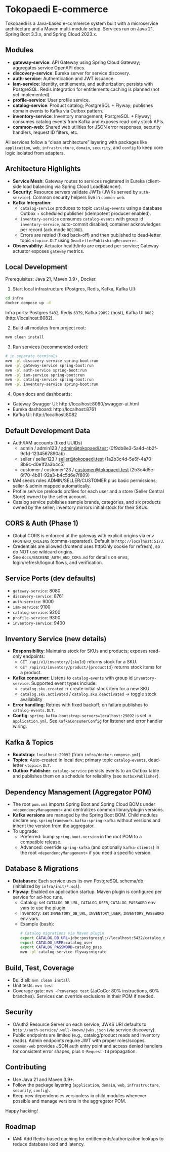 # Tokopaedi E-commerce

Tokopaedi is a Java-based e-commerce system built with a microservice architecture and a Maven multi-module setup. Services run on Java 21, Spring Boot 3.3.x, and Spring Cloud 2023.x.

## Modules
- **gateway-service**: API Gateway using Spring Cloud Gateway; aggregates service OpenAPI docs.
- **discovery-service**: Eureka server for service discovery.
- **auth-service**: Authentication and JWT issuance.
- **iam-service**: Identity, entitlements, and authorization; persists with PostgreSQL. Redis integration for entitlements caching is planned (not yet implemented).
- **profile-service**: User profile service.
- **catalog-service**: Product catalog; PostgreSQL + Flyway; publishes domain events to Kafka via Outbox pattern.
- **inventory-service**: Inventory management; PostgreSQL + Flyway; consumes catalog events from Kafka and exposes read-only stock APIs.
- **common-web**: Shared web utilities for JSON error responses, security handlers, request ID filters, etc.

All services follow a “clean architecture” layering with packages like `application`, `web`, `infrastructure`, `domain`, `security`, and `config` to keep core logic isolated from adapters.

## Architecture Highlights
- **Service Mesh**: Gateway routes to services registered in Eureka (client-side load balancing via Spring Cloud LoadBalancer).
- **Security**: Resource servers validate JWTs (JWKs served by `auth-service`). Common security helpers live in `common-web`.
- **Kafka Integration**:
  - `catalog-service` produces to topic `catalog-events` using a database Outbox + scheduled publisher (idempotent producer enabled).
  - `inventory-service` consumes `catalog-events` with group id `inventory-service`, auto-commit disabled; container acknowledges per record (ack mode `RECORD`).
  - Errors are retried (fixed back-off) and then published to dead-letter topic `<topic>.DLT` using `DeadLetterPublishingRecoverer`.
- **Observability**: Actuator health/info are exposed per service; Gateway actuator exposes `gateway` metrics.

## Local Development
Prerequisites: Java 21, Maven 3.9+, Docker.

1) Start local infrastructure (Postgres, Redis, Kafka, Kafka UI):
```bash
cd infra
docker compose up -d
```
Infra ports: Postgres `5432`, Redis `6379`, Kafka `29092` (host), Kafka UI `8082` (http://localhost:8082).

2) Build all modules from project root:
```bash
mvn clean install
```

3) Run services (recommended order):
```bash
# in separate terminals
mvn -pl discovery-service spring-boot:run
mvn -pl gateway-service spring-boot:run
mvn -pl auth-service spring-boot:run
mvn -pl iam-service spring-boot:run
mvn -pl catalog-service spring-boot:run
mvn -pl inventory-service spring-boot:run
```

4) Open docs and dashboards:
- Gateway Swagger UI: http://localhost:8080/swagger-ui.html
- Eureka dashboard: http://localhost:8761
- Kafka UI: http://localhost:8082

## Default Development Data
- Auth/IAM accounts (fixed UUIDs)
  - admin / admin123 / admin@tokopaedi.test (0f9db8e3-5a4d-4b2f-9c1d-1234567890ab)
  - seller / seller123 / seller@tokopaedi.test (1a2b3c4d-5e6f-4a70-8b9c-d0e1f2a3b4c5)
  - customer / customer123 / customer@tokopaedi.test (2b3c4d5e-6f70-4b81-92a3-b4c5d6e7f809)
- IAM seeds roles ADMIN/SELLER/CUSTOMER plus basic permissions; seller & admin mapped automatically.
- Profile service preloads profiles for each user and a store (Seller Central Store) owned by the seller account.
- Catalog service publishes sample brands, categories, and six products owned by the seller; inventory mirrors initial stock for their SKUs.

## CORS & Auth (Phase 1)
- Global CORS is enforced at the gateway with explicit origins via env `FRONTEND_ORIGINS` (comma-separated). Default is `http://localhost:5173`.
- Credentials are allowed (frontend uses httpOnly cookie for refresh), so do NOT use wildcard origins.
- See `docs/BACKEND_AUTH_AND_CORS.md` for details on envs, login/refresh/logout flows, and verification.

## Service Ports (dev defaults)
- `gateway-service`: 8080
- `discovery-service`: 8761
- `auth-service`: 9000
- `iam-service`: 9100
- `catalog-service`: 9200
- `profile-service`: 9300
- `inventory-service`: 9400

## Inventory Service (new details)
- **Responsibility**: Maintains stock for SKUs and products; exposes read-only endpoints:
  - `GET /api/v1/inventory/{skuId}` returns stock for a SKU.
  - `GET /api/v1/inventory/product/{productId}` returns stock items for a product.
- **Kafka consumer**: Listens to `catalog-events` with group id `inventory-service`. Supported event types include:
  - `catalog.sku.created` → create initial stock item for a new SKU
  - `catalog.sku.activated` / `catalog.sku.deactivated` → toggle stock availability
- **Error handling**: Retries with fixed backoff; on failure publishes to `catalog-events.DLT`.
- **Config**: `spring.kafka.bootstrap-servers=localhost:29092` is set in `application.yml`. See `KafkaConsumerConfig` for listener and error handler wiring.

## Kafka & Topics
- **Bootstrap**: `localhost:29092` (from `infra/docker-compose.yml`).
- **Topics**: Auto-created in local dev; primary topic `catalog-events`, dead-letter `<topic>.DLT`.
- **Outbox Publisher**: `catalog-service` persists events to an Outbox table and publishes them on a schedule for reliability (see `OutboxPublisher`).

## Dependency Management (Aggregator POM)
- The root `pom.xml` imports Spring Boot and Spring Cloud BOMs under `<dependencyManagement>` and centralizes common library/plugin versions.
- **Kafka versions** are managed by the Spring Boot BOM. Child modules declare `org.springframework.kafka:spring-kafka` without versions and inherit the version from the aggregator.
- To upgrade:
  - Preferred: bump `spring.boot.version` in the root POM to a compatible release.
  - Advanced: override `spring-kafka` (and optionally `kafka-clients`) in the root `<dependencyManagement>` if you need a specific version.

## Database & Migrations
- **Databases**: Each service uses its own PostgreSQL schema/db (initialized by `infra/init/*.sql`).
- **Flyway**: Enabled on application startup. Maven plugin is configured per service for ad-hoc runs.
  - Catalog: set `CATALOG_DB_URL`, `CATALOG_USER`, `CATALOG_PASSWORD` env vars to use the plugin.
  - Inventory: set `INVENTORY_DB_URL`, `INVENTORY_USER`, `INVENTORY_PASSWORD` env vars.
  - Example (bash):
    ```bash
    # Catalog migrations via Maven plugin
    export CATALOG_DB_URL=jdbc:postgresql://localhost:5432/catalog_db
    export CATALOG_USER=catalog_user
    export CATALOG_PASSWORD=catalog_pass
    mvn -pl catalog-service flyway:migrate
    ```

## Build, Test, Coverage
- Build all: `mvn clean install`
- Unit tests: `mvn test`
- Coverage gate: `mvn -Pcoverage test` (JaCoCo: 80% instructions, 60% branches). Services can override exclusions in their POM if needed.

## Security
- OAuth2 Resource Server on each service; JWKS URI defaults to `http://auth-service/.well-known/jwks.json` (via service discovery).
- Public endpoints are limited (e.g., catalog/product reads and inventory reads). Admin endpoints require JWT with proper roles/scopes.
- `common-web` provides JSON auth entry point and access denied handlers for consistent error shapes, plus `X-Request-Id` propagation.

## Contributing
- Use Java 21 and Maven 3.9+.
- Follow the package layering (`application`, `domain`, `web`, `infrastructure`, `security`, `config`).
- Keep new dependencies versionless in child modules whenever possible and manage versions in the aggregator POM.

Happy hacking!

## Roadmap
- IAM: Add Redis-based caching for entitlements/authorization lookups to reduce database load and latency.

